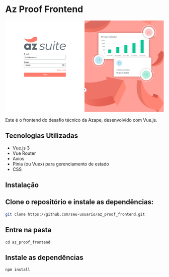 # Az Proof Frontend
![Tela Login](src/assets/az-suite-login.png)

Este é o frontend do desafio técnico da Azape, desenvolvido com Vue.js.

## Tecnologias Utilizadas
- Vue.js 3
- Vue Router
- Axios
- Pinia (ou Vuex) para gerenciamento de estado
- CSS 

## Instalação
## Clone o repositório e instale as dependências:

```sh
git clone https://github.com/seu-usuario/az_proof_frontend.git
```
## Entre na pasta
```
cd az_proof_frontend
````
## Instale as dependências
```
npm install
```
